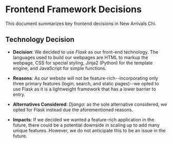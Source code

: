 # Frontend Framework Decisions

This document summarizes key frontend decisions in New Arrivals Chi.

## Technology Decision

- **Decision**: We decided to use *Flask* as our front-end technology. The languages used to build our webpages are HTML to markup the webpage, CSS for special styling, Jinja2 (Python) for the template engine, and JavaScript for simple functions.

- **Reasons**: As our website will not be feature-rich--incorporating only three primary features (login, search, and static pages)--we opted to use Flask as it is a lightweight framework that has a lower barrier to entry.

- **Alternatives Considered**: *Django*: as the sole alternative considered, we opted for Flask instead due the aforementioned reasons.

- **Impacts**: If we decided we wanted a feature-rich application in the future, there could be a potential downside in scaling up to add many unique features. However, we do not anticipate this to be an issue in the future.

